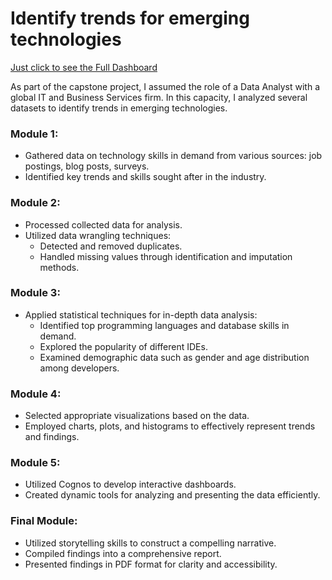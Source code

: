 # Identify trends for emerging technologies

[Just click to see the Full Dashboard](https://eu-de.dataplatform.cloud.ibm.com/dashboards/dad72b41-e043-4e18-8d4b-1ba0118dacb6/view/703ede35059e17e969efe6e4079c2e552c622654e6bbd755d2d17b490b697097f06d4796c8264a5bd914506ba7ba460ace)

As part of the capstone project, I assumed the role of a Data Analyst with a global IT and Business Services firm. In this capacity, I analyzed several datasets to identify trends in emerging technologies.

### Module 1:
- Gathered data on technology skills in demand from various sources: job postings, blog posts, surveys.
- Identified key trends and skills sought after in the industry.

### Module 2:
- Processed collected data for analysis.
- Utilized data wrangling techniques:
  - Detected and removed duplicates.
  - Handled missing values through identification and imputation methods.

### Module 3:
- Applied statistical techniques for in-depth data analysis:
  - Identified top programming languages and database skills in demand.
  - Explored the popularity of different IDEs.
  - Examined demographic data such as gender and age distribution among developers.

### Module 4:
- Selected appropriate visualizations based on the data.
- Employed charts, plots, and histograms to effectively represent trends and findings.

### Module 5:
- Utilized Cognos to develop interactive dashboards.
- Created dynamic tools for analyzing and presenting the data efficiently.

### Final Module:
- Utilized storytelling skills to construct a compelling narrative.
- Compiled findings into a comprehensive report.
- Presented findings in PDF format for clarity and accessibility.
  

